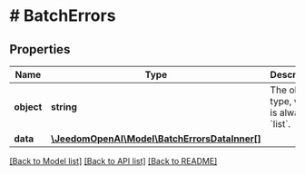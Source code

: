 # # BatchErrors

## Properties

Name | Type | Description | Notes
------------ | ------------- | ------------- | -------------
**object** | **string** | The object type, which is always &#x60;list&#x60;. | [optional]
**data** | [**\JeedomOpenAI\Model\BatchErrorsDataInner[]**](BatchErrorsDataInner.md) |  | [optional]

[[Back to Model list]](../../README.md#models) [[Back to API list]](../../README.md#endpoints) [[Back to README]](../../README.md)
